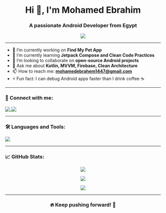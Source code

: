 <h1 align="center">Hi 👋, I'm Mohamed Ebrahim</h1>
<h3 align="center">A passionate Android Developer from Egypt</h3>

<p align="center">
  <img src="https://readme-typing-svg.herokuapp.com/?lines=Android+Developer;Kotlin+Expert;Clean+Architecture+Enthusiast;Firebase+Lover;Open+Source+Contributor&center=true&width=500&height=45" />
</p>

---

- 🔭 I’m currently working on **Find My Pet App**
- 🌱 I’m currently learning **Jetpack Compose and Clean Code Practices**
- 👯 I’m looking to collaborate on **open-source Android projects**
- 💬 Ask me about **Kotlin, MVVM, Firebase, Clean Architecture**
- 📫 How to reach me: **mohamedebrahem1447@gmail.com**
- ⚡ Fun fact: I can debug Android apps faster than I drink coffee ☕

---

<h3 align="left">📱 Connect with me:</h3>
<p align="left">
  <a href="https://www.linkedin.com/in/mohamed-ebrahaim/" target="_blank">
    <img align="center" src="https://img.shields.io/badge/LinkedIn-blue?style=flat&logo=linkedin" />
  </a>
  <a href="https://github.com/mohamedebrahem13" target="_blank">
    <img align="center" src="https://img.shields.io/badge/GitHub-100000?style=flat&logo=github&logoColor=white" />
  </a>
</p>

---

<h3 align="left">🛠 Languages and Tools:</h3>
<p align="left">
  <img src="https://skillicons.dev/icons?i=kotlin,androidstudio,firebase,git,github,figma,gradle,idea" />
</p>

---

<h3 align="left">📈 GitHub Stats:</h3>
<p align="center">
  <img src="https://github-readme-stats.vercel.app/api?username=mohamedebrahem13&show_icons=true&theme=tokyonight&hide_title=true&count_private=true" />
</p>

<p align="center">
  <img src="https://streak-stats.demolab.com?user=mohamedebrahem13&theme=tokyonight" />
</p>

<p align="center">
  <img src="https://github-readme-stats.vercel.app/api/top-langs/?username=mohamedebrahem13&layout=compact&theme=tokyonight&hide=html,css" />
</p>

---

<h3 align="center">🔥 Keep pushing forward! 🚀</h3>
